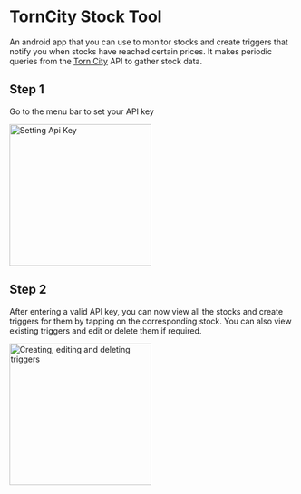 # TornCity Stock Tool
An android app that you can use to monitor stocks and create triggers that notify you when stocks have reached certain prices. It makes periodic queries from the [Torn City](https://www.torn.com/) API to gather stock data.

## Step 1
Go to the menu bar to set your API key

<img src="https://user-images.githubusercontent.com/82872666/125926258-b1a54a95-0d08-4722-95a4-e372070113f6.gif" alt="Setting Api Key" width="250"/>

## Step 2
After entering a valid API key, you can now view all the stocks and create triggers for them by tapping on the corresponding stock. You can also view existing triggers and edit or delete them if required.
 
<img src="https://user-images.githubusercontent.com/82872666/125929501-e3b47fdd-fb8a-4b0d-993d-5d43b8a650b5.gif" alt="Creating, editing and deleting triggers" width="250"/>
